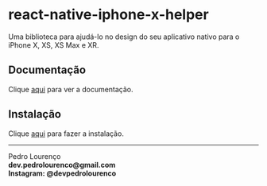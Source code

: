 # react-native-iphone-x-helper

Uma biblioteca para ajudá-lo no design do seu aplicativo nativo para o iPhone X, XS, XS Max e XR.

## Documentação

Clique [aqui](https://github.com/ptelad/react-native-iphone-x-helper#readme) para ver a documentação.

## Instalação

Clique [aqui](https://www.npmjs.com/package/react-native-iphone-x-helper) para fazer a instalação.


<hr>
<stong>Pedro Lourenço</strong><br>
<Strong>dev.pedrolourenco@gmail.com</strong><br>
<Strong>Instagram: @devpedrolourenco</strong>